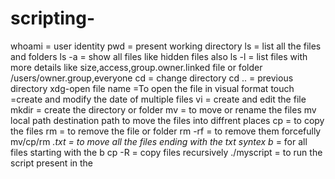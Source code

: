 # scripting-
whoami = user identity 
pwd = present working directory 
ls = list all the files and folders 
ls -a = show all files like hidden files also 
ls -l = list files with more details like size,access,group.owner.linked file or folder /users/owner.group,everyone
 cd = change directory 
 cd .. = previous directory 
 xdg-open file name =To open the file in visual format 
 touch =create and modify the date of multiple files 
 vi = create and edit the file 
 mkdir = create the directory or folder 
 mv = to move or rename the files 
 mv local path destination path to move the files into diffrent places
 cp = to copy the files
 rm = to remove the file or folder rm -rf = to remove them forcefully 
 mv/cp/rm *.txt = to move all the files ending with the txt syntex
 b* = for all files starting with the b 
 cp -R = copy files recursively 
 ./myscript = to run the script present in the 
 
 


